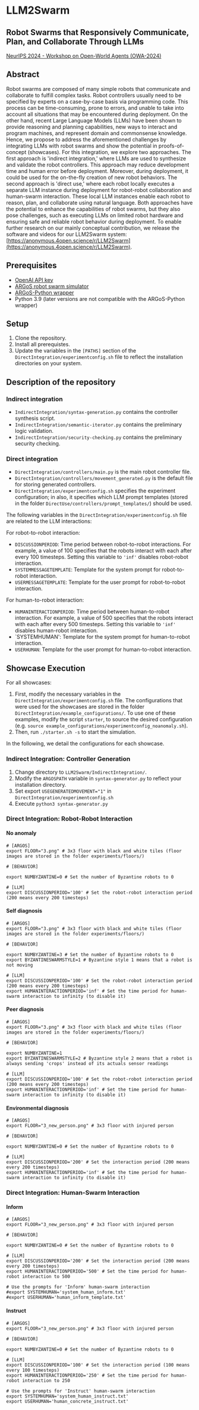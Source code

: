 # LLM2Swarm
## Robot Swarms that Responsively Communicate, Plan, and Collaborate Through LLMs

[NeurIPS 2024 - Workshop on Open-World Agents (OWA-2024)](https://sites.google.com/view/open-world-agents/home)


## Abstract

Robot swarms are composed of many simple robots that communicate and collaborate to fulfill complex tasks. Robot controllers usually need to be specified by experts on a case-by-case basis via programming code. This process can be time-consuming, prone to errors, and unable to take into account all situations that may be encountered during deployment. On the other hand, recent Large Language Models (LLMs) have been shown to provide reasoning and planning capabilities, new ways to interact and program machines, and represent domain and commonsense knowledge. Hence, we propose to address the aforementioned challenges by integrating LLMs with robot swarms and show the potential in proofs-of-concept (showcases). For this integration, we explore two approaches. The first approach is 'indirect integration,' where LLMs are used to synthesize and validate the robot controllers. This approach may reduce development time and human error before deployment. Moreover, during deployment, it could be used for the on-the-fly creation of new robot behaviors. The second approach is 'direct use,' where each robot locally executes a separate LLM instance during deployment for robot-robot collaboration and human-swarm interaction. These local LLM instances enable each robot to reason, plan, and collaborate using natural language. Both approaches have the potential to enhance the capabilities of robot swarms, but they also pose challenges, such as executing LLMs on limited robot hardware and ensuring safe and reliable robot behavior during deployment. To enable further research on our mainly conceptual contribution, we release the software and videos for our LLM2Swarm system: [https://anonymous.4open.science/r/LLM2Swarm](https://anonymous.4open.science/r/LLM2Swarm).


## Prerequisites

- [OpenAI API key](https://platform.openai.com/docs/overview)
- [ARGoS robot swarm simulator](https://github.com/ilpincy/argos3)
- [ARGoS-Python wrapper](https://zenodo.org/records/13765570)
- Python 3.9 (later versions are not compatible with the ARGoS-Python wrapper)

## Setup

1. Clone the repository.
2. Install all prerequistes.
3. Update the variables in the `[PATHS]` section of the `DirectIntegration/experimentconfig.sh` file to reflect the installation directories on your system.


## Description of the repository


### Indirect integration

- `IndirectIntegration/syntax-generation.py` contains the controller synthesis script.
- `IndirectIntegration/semantic-iterator.py` contains the preliminary logic validation.
- `IndirectIntegration/security-checking.py` contains the preliminary security checking.


### Direct integration
- `DirectIntegration/controllers/main.py` is the main robot controller file.
- `DirectIntegration/controllers/movement_generated.py` is the default file for storing generated controllers.
- `DirectIntegration/experimentconfig.sh` specifies the experiment configuration; in also, it specifies which LLM prompt templates (stored in the folder `DirectUse/controllers/prompt_templates/`) should be used.

The following variables in the `DirectIntegration/experimentconfig.sh` file are related to the LLM interactions:

For robot-to-robot interaction:
- `DISCUSSIONPERIOD`: Time period between robot-to-robot interactions. For example, a value of 100 specifies that the robots interact with each after every 100 timesteps. Setting this variable to `'inf'` disables robot-robot interaction.
- `SYSTEMMESSAGETEMPLATE`: Template for the system prompt for robot-to-robot interaction.
- `USERMESSAGETEMPLATE`: Template for the user prompt for robot-to-robot interaction.


For human-to-robot interaction:
- `HUMANINTERACTIONPERIOD`: Time period between human-to-robot interaction. For example, a value of 500 specifies that the robots interact with each after every 500 timesteps. Setting this variable to `'inf'` disables human-robot interaction. 
- `SYSTEMHUMAN': Template for the system prompt for human-to-robot interaction.
- `USERHUMAN`: Template for the user prompt for human-to-robot interaction.


## Showcase Execution
 
For all showcases:
1. First, modify the necessary variables in the `DirectIntegration/experimentconfig.sh` file. The configurations that were used for the showcases are stored in the folder `DirectIntegration/example_configurations/`. To use one of these examples, modify the script `starter`, to source the desired configuration (e.g. `source example_configurations/experimentconfig_noanomaly.sh`). 
2. Then, run `./starter.sh -s` to start the simulation.

In the following, we detail the configurations for each showcase.

### Indirect Integration: Controller Generation

1. Change directory to `LLM2Swarm/IndirectIntegration/`.
2. Modify the `ARGOSPATH` variable in `syntax-generator.py` to reflect your installation directory.
3. Set export `USEGENERATEDMOVEMENT="1"` in `DirectIntegration/experimentconfig.sh`   
4. Execute `python3 syntax-generator.py`


### Direct Integration: Robot-Robot Interaction

#### No anomaly

```
# [ARGOS]
export FLOOR="3.png" # 3x3 floor with black and white tiles (floor images are stored in the folder experiments/floors/)

# [BEHAVIOR]

export NUMBYZANTINE=0 # Set the number of Byzantine robots to 0

# [LLM]
export DISCUSSIONPERIOD='100' # Set the robot-robot interaction period (200 means every 200 timesteps)
```

#### Self diagnosis

```
# [ARGOS]
export FLOOR="3.png" # 3x3 floor with black and white tiles (floor images are stored in the folder experiments/floors/)

# [BEHAVIOR]

export NUMBYZANTINE=3 # Set the number of Byzantine robots to 0
export BYZANTINESWARMSTYLE=1 # Byzantine style 1 means that a robot is not moving

# [LLM]
export DISCUSSIONPERIOD='100' # Set the robot-robot interaction period (200 means every 200 timesteps)
export HUMANINTERACTIONPERIOD='inf' # Set the time period for human-swarm interaction to infinity (to disable it)

```

#### Peer diagnosis

```
# [ARGOS]
export FLOOR="3.png" # 3x3 floor with black and white tiles (floor images are stored in the folder experiments/floors/)

# [BEHAVIOR]

export NUMBYZANTINE=1
export BYZANTINESWARMSTYLE=2 # Byzantine style 2 means that a robot is always sending 'crops' instead of its actuals sensor readings

# [LLM]
export DISCUSSIONPERIOD='100' # Set the robot-robot interaction period (200 means every 200 timesteps)
export HUMANINTERACTIONPERIOD='inf' # Set the time period for human-swarm interaction to infinity (to disable it)
```

#### Environmental diagnosis

```
# [ARGOS]
export FLOOR="3_new_person.png" # 3x3 floor with injured person

# [BEHAVIOR]

export NUMBYZANTINE=0 # Set the number of Byzantine robots to 0

# [LLM]
export DISCUSSIONPERIOD='200' # Set the interaction period (200 means every 200 timesteps)
export HUMANINTERACTIONPERIOD='inf' # Set the time period for human-swarm interaction to infinity (to disable it)
```

### Direct Integration: Human-Swarm Interaction

#### Inform

```
# [ARGOS]
export FLOOR="3_new_person.png" # 3x3 floor with injured person

# [BEHAVIOR]

export NUMBYZANTINE=0 # Set the number of Byzantine robots to 0

# [LLM]
export DISCUSSIONPERIOD='200' # Set the interaction period (200 means every 200 timesteps)
export HUMANINTERACTIONPERIOD='500' # Set the time period for human-robot interaction to 500

# Use the prompts for 'Inform' human-swarm interaction
#export SYSTEMHUMAN='system_human_inform.txt'
#export USERHUMAN='human_inform_template.txt'
```

#### Instruct

```
# [ARGOS]
export FLOOR="3_new_person.png" # 3x3 floor with injured person

# [BEHAVIOR]

export NUMBYZANTINE=0 # Set the number of Byzantine robots to 0

# [LLM]
export DISCUSSIONPERIOD='100' # Set the interaction period (100 means every 100 timesteps)
export HUMANINTERACTIONPERIOD='250' # Set the time period for human-robot interaction to 250

# Use the prompts for 'Instruct' human-swarm interaction
export SYSTEMHUMAN='system_human_instruct.txt'
export USERHUMAN='human_concrete_instruct.txt'
```